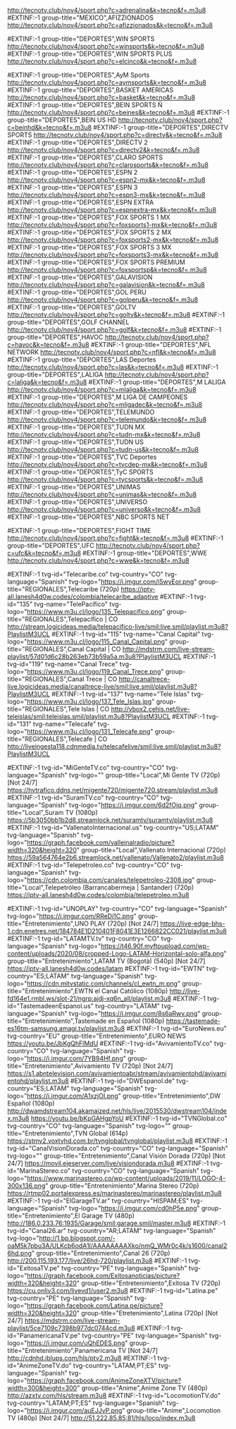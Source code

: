 http://tecnotv.club/nov4/sport.php?c=adrenalina&k=tecno&f=.m3u8
#EXTINF:-1 group-title="MEXICO",AFIZZIONADOS
http://tecnotv.club/nov4/sport.php?c=afizzionados&k=tecno&f=.m3u8

#EXTINF:-1 group-title="DEPORTES",WIN SPORTS
http://tecnotv.club/nov4/sport.php?c=winsports&k=tecno&f=.m3u8
#EXTINF:-1 group-title="DEPORTES",WIN SPORTS PLUS
http://tecnotv.club/nov4/sport.php?c=elcinco&k=tecno&f=.m3u8

#EXTINF:-1 group-title="DEPORTES",AyM Sports
http://tecnotv.club/nov4/sport.php?c=aymsports&k=tecno&f=.m3u8
#EXTINF:-1 group-title="DEPORTES",BASKET AMERICAS
http://tecnotv.club/nov4/sport.php?c=basket&k=tecno&f=.m3u8
#EXTINF:-1 group-title="DEPORTES",BEIN SPORTS Ñ
http://tecnotv.club/nov4/sport.php?c=beines&k=tecno&f=.m3u8
#EXTINF:-1 group-title="DEPORTES",BEIN US HD
http://tecnotv.club/nov4/sport.php?c=beinhd&k=tecno&f=.m3u8
#EXTINF:-1 group-title="DEPORTES",DIRECTV SPORTS
http://tecnotv.club/nov4/sport.php?c=directv&k=tecno&f=.m3u8
#EXTINF:-1 group-title="DEPORTES",DIRECTV 2
http://tecnotv.club/nov4/sport.php?c=directv2&k=tecno&f=.m3u8
#EXTINF:-1 group-title="DEPORTES",CLARO SPORTS
http://tecnotv.club/nov4/sport.php?c=clarosports&k=tecno&f=.m3u8
#EXTINF:-1 group-title="DEPORTES",ESPN 2 
http://tecnotv.club/nov4/sport.php?c=espn2-mx&k=tecno&f=.m3u8
#EXTINF:-1 group-title="DEPORTES",ESPN 3 
http://tecnotv.club/nov4/sport.php?c=espn3-mx&k=tecno&f=.m3u8
#EXTINF:-1 group-title="DEPORTES",ESPN EXTRA
http://tecnotv.club/nov4/sport.php?c=espnextra-mx&k=tecno&f=.m3u8
#EXTINF:-1 group-title="DEPORTES",FOX SPORTS 1 MX
http://tecnotv.club/nov4/sport.php?c=foxsports1-mx&k=tecno&f=.m3u8
#EXTINF:-1 group-title="DEPORTES",FOX SPORTS 2 MX
http://tecnotv.club/nov4/sport.php?c=foxsports2-mx&k=tecno&f=.m3u8
#EXTINF:-1 group-title="DEPORTES",FOX SPORTS 3 MX
http://tecnotv.club/nov4/sport.php?c=foxsports3-mx&k=tecno&f=.m3u8
#EXTINF:-1 group-title="DEPORTES",FOX SPORTS PREMIUM
http://tecnotv.club/nov4/sport.php?c=foxsportsp&k=tecno&f=.m3u8
#EXTINF:-1 group-title="DEPORTES",GALAVISION
http://tecnotv.club/nov4/sport.php?c=galavision&k=tecno&f=.m3u8
#EXTINF:-1 group-title="DEPORTES",GOL PERU
http://tecnotv.club/nov4/sport.php?c=golperu&k=tecno&f=.m3u8
#EXTINF:-1 group-title="DEPORTES",GOLTV
http://tecnotv.club/nov4/sport.php?c=goltv&k=tecno&f=.m3u8
#EXTINF:-1 group-title="DEPORTES",GOLF CHANNEL
http://tecnotv.club/nov4/sport.php?c=golf&k=tecno&f=.m3u8
#EXTINF:-1 group-title="DEPORTES",HAVOC
http://tecnotv.club/nov4/sport.php?c=havoc&k=tecno&f=.m3u8
#EXTINF:-1 group-title="DEPORTES",NFL NETWORK
http://tecnotv.club/nov4/sport.php?c=nfl&k=tecno&f=.m3u8
#EXTINF:-1 group-title="DEPORTES",LAS Deportes
http://tecnotv.club/nov4/sport.php?c=las&k=tecno&f=.m3u8
#EXTINF:-1 group-title="DEPORTES",LALIGA
http://tecnotv.club/nov4/sport.php?c=laliga&k=tecno&f=.m3u8
#EXTINF:-1 group-title="DEPORTES",M LALIGA
http://tecnotv.club/nov4/sport.php?c=mlaliga&k=tecno&f=.m3u8
#EXTINF:-1 group-title="DEPORTES",M LIGA DE CAMPEONES
http://tecnotv.club/nov4/sport.php?c=mligadec&k=tecno&f=.m3u8
#EXTINF:-1 group-title="DEPORTES",TELEMUNDO
http://tecnotv.club/nov4/sport.php?c=telemundo&k=tecno&f=.m3u8
#EXTINF:-1 group-title="DEPORTES",TUDN MX
http://tecnotv.club/nov4/sport.php?c=tudn-mx&k=tecno&f=.m3u8
#EXTINF:-1 group-title="DEPORTES",TUDN US
http://tecnotv.club/nov4/sport.php?c=tudn-us&k=tecno&f=.m3u8
#EXTINF:-1 group-title="DEPORTES",TVC Deportes
http://tecnotv.club/nov4/sport.php?c=tvcdep-mx&k=tecno&f=.m3u8
#EXTINF:-1 group-title="DEPORTES",TyC SPORTS
http://tecnotv.club/nov4/sport.php?c=tycsports&k=tecno&f=.m3u8
#EXTINF:-1 group-title="DEPORTES",UNIMAS
http://tecnotv.club/nov4/sport.php?c=unimas&k=tecno&f=.m3u8
#EXTINF:-1 group-title="DEPORTES",UNIVERSO
http://tecnotv.club/nov4/sport.php?c=universo&k=tecno&f=.m3u8
#EXTINF:-1 group-title="DEPORTES",NBC SPORTS NET

#EXTINF:-1 group-title="DEPORTES",FIGHT TIME
http://tecnotv.club/nov4/sport.php?c=fight&k=tecno&f=.m3u8
#EXTINF:-1 group-title="DEPORTES",UFC
http://tecnotv.club/nov4/sport.php?c=ufc&k=tecno&f=.m3u8
#EXTINF:-1 group-title="DEPORTES",WWE
http://tecnotv.club/nov4/sport.php?c=wwe&k=tecno&f=.m3u8



#EXTINF:-1 tvg-id="Telecaribe.co" tvg-country="CO" tvg-language="Spanish" tvg-logo="https://i.imgur.com/i5wyEor.png" group-title="REGIONALES",Telecaribe (720p)
https://iptv-all.lanesh4d0w.codes/colombia/telecaribe_adaptive
#EXTINF:-1 tvg-id="135" tvg-name="TelePacífico" tvg-logo="https://www.m3u.cl/logo/135_Telepacifico.png" group-title="REGIONALES",Telepacífico | CO
http://stream.logicideas.media/telepacifico-live/smil:live.smil/playlist.m3u8?PlaylistM3UCL
#EXTINF:-1 tvg-id="115" tvg-name="Canal Capital" tvg-logo="https://www.m3u.cl/logo/115_Canal_Capital.png" group-title="REGIONALES",Canal Capital | CO
http://mdstrm.com/live-stream-playlist/57d01d6c28b263eb73b59a5a.m3u8?PlaylistM3UCL
#EXTINF:-1 tvg-id="119" tvg-name="Canal Trece" tvg-logo="https://www.m3u.cl/logo/119_Canal_Trece.png" group-title="REGIONALES",Canal Trece | CO
http://canaltrece-live.logicideas.media/canaltrece-live/smil:live.smil/playlist.m3u8?PlaylistM3UCL
#EXTINF:-1 tvg-id="137" tvg-name="Tele Islas" tvg-logo="https://www.m3u.cl/logo/137_Tele_Islas.jpg" group-title="REGIONALES",Tele Islas | CO
http://vbox2.cehis.net/live-teleislas/smil:teleislas.smil/playlist.m3u8?PlaylistM3UCL
#EXTINF:-1 tvg-id="131" tvg-name="Telecafe" tvg-logo="https://www.m3u.cl/logo/131_Telecafe.png" group-title="REGIONALES",Telecafe | CO
http://liveingesta118.cdnmedia.tv/telecafelive/smil:live.smil/playlist.m3u8?PlaylistM3UCL


#EXTINF:-1 tvg-id="MiGenteTV.co" tvg-country="CO" tvg-language="Spanish" tvg-logo="" group-title="Local",Mi Gente TV (720p) [Not 24/7]
https://hvtrafico.ddns.net/migente720/migente720.stream/playlist.m3u8
#EXTINF:-1 tvg-id="SuramTV.co" tvg-country="CO" tvg-language="Spanish" tvg-logo="https://i.imgur.com/6d2fOjq.png" group-title="Local",Suram TV (1080p)
https://5b3050bb1b2d8.streamlock.net/suramtv/suramtv/playlist.m3u8
#EXTINF:-1 tvg-id="VallenatoInternacional.us" tvg-country="US;LATAM" tvg-language="Spanish" tvg-logo="https://graph.facebook.com/valleinalradio/picture?width=320&height=320" group-title="Local",Vallenato Internacional (720p)
https://59a564764e2b6.streamlock.net/vallenato/Vallenato2/playlist.m3u8
#EXTINF:-1 tvg-id="Telepetroleo.co" tvg-country="CO" tvg-language="Spanish" tvg-logo="https://cdn.colombia.com/canales/telepetroleo-2308.jpg" group-title="Local",Telepetróleo (Barrancabermeja | Santander) (720p)
https://iptv-all.lanesh4d0w.codes/colombia/telepetroleo.m3u8

#EXTINF:-1 tvg-id="UNOPLAY" tvg-country="CO" tvg-language="Spanish" tvg-logo="https://i.imgur.com/RReDi1C.png" group-title="Entretenimiento",UNO PLAY (720p) [Not 24/7]
https://live-edge-bhs-1.cdn.enetres.net/184784E1D210401F8041E3E1266822CC021/playlist.m3u8
#EXTINF:-1 tvg-id="LATAMTV.tv" tvg-country="CO" tvg-language="Spanish" tvg-logo="https://t46.90f.myftpupload.com/wp-content/uploads/2020/08/cropped-Logo-LATAM-Horizontal-solo-alfa.png" group-title="Entretenimiento",LATAM TV (Bogotà) (540p) [Not 24/7]
https://iptv-all.lanesh4d0w.codes/latam
#EXTINF:-1 tvg-id="EWTN" tvg-country="ES;LATAM" tvg-language="Spanish" tvg-logo="https://cdn.mitvstatic.com/channels/cl_ewtn_m.png" group-title="Entretenimiento",EWTN el Canal Católico (1080p)
http://live-fd164e1.rmbl.ws/slot-21/ngrp:ajdj-xq6n_all/playlist.m3u8
#EXTINF:-1 tvg-id="TastemadeenEspanol.us" tvg-country="LATAM" tvg-language="Spanish" tvg-logo="https://i.imgur.com/8s6aRwv.png" group-title="Entretenimiento",Tastemade en Español (1080p)
https://tastemade-es16tm-samsung.amagi.tv/playlist.m3u8
#EXTINF:-1 tvg-id="EuroNews.eu" tvg-country="EU" group-title="Entretenimiento",EURO NEWS
https://youtu.be/JbKgQhFlMdU
#EXTINF:-1 tvg-id="AvivamientoTV.co" tvg-country="CO" tvg-language="Spanish" tvg-logo="https://i.imgur.com/7YB94Hf.png" group-title="Entretenimiento",Avivamiento TV (720p) [Not 24/7]
https://s1.abntelevision.com/avivamientoabr/stream/avivamientohd/avivamientohd/playlist.m3u8
#EXTINF:-1 tvg-id="DWEspanol.de" tvg-country="ES;LATAM" tvg-language="Spanish" tvg-logo="https://i.imgur.com/A1xzjOI.png" group-title="Entretenimiento",DW Español (1080p)
http://dwamdstream104.akamaized.net/hls/live/2015530/dwstream104/index.m3u8
https://youtu.be/bKpGAHgpYoU
#EXTINF:-1 tvg-id="TVNGlobal.co" tvg-country="CO" tvg-language="Spanish" tvg-logo="" group-title="Entretenimiento",TVN Global (614p)
https://stmv2.voxtvhd.com.br/tvnglobal/tvnglobal/playlist.m3u8
#EXTINF:-1 tvg-id="CanalVisionDorada.co" tvg-country="CO" tvg-language="Spanish" tvg-logo="" group-title="Entretenimiento",Canal Visión Dorada (720p) [Not 24/7]
https://movil.ejeserver.com/live/visiondorada.m3u8
#EXTINF:-1 tvg-id="MarinaStereo.co" tvg-country="CO" tvg-language="Spanish" tvg-logo="https://www.marinastereo.co/wp-content/uploads/2019/11/LOGO-4-300x136.png" group-title="Entretenimiento",Marina Stereo (720p)
https://rtmp02.portalexpress.es/marinastereo/marinastereo/playlist.m3u8
#EXTINF:-1 tvg-id="ElGarageTV.ar" tvg-country="HISPAM;ES" tvg-language="Spanish" tvg-logo="https://i.imgur.com/cd0hP5e.png" group-title="Entretenimiento",El Garage TV (480p)
http://186.0.233.76:1935/Garage/smil:garage.smil/master.m3u8
#EXTINF:-1 tvg-id="Canal26.ar" tvg-country="AR;LATAM" tvg-language="Spanish" tvg-logo="http://1.bp.blogspot.com/-oaM5k7pbu3A/ULKcb6odA1I/AAAAAAAAXko/nmQ_WMr0c4k/s1600/canal26hd.png" group-title="Entretenimiento",Canal 26 (720p)
http://200.115.193.177/live/26hd-720/playlist.m3u8
#EXTINF:-1 tvg-id="ExitosaTV.pe" tvg-country="PE" tvg-language="Spanish" tvg-logo="https://graph.facebook.com/Exitosanoticias/picture?width=320&height=320" group-title="Entretenimiento",Exitosa TV (720p)
https://cu.onliv3.com/livevd1/user2.m3u8
#EXTINF:-1 tvg-id="Latina.pe" tvg-country="PE" tvg-language="Spanish" tvg-logo="https://graph.facebook.com/Latina.pe/picture?width=320&height=320" group-title="Etretenimiento",Latina (720p) [Not 24/7]
https://mdstrm.com/live-stream-playlist/5ce7109c7398b977dc0744cd.m3u8
#EXTINF:-1 tvg-id="PanamericanaTV.pe" tvg-country="PE" tvg-language="Spanish" tvg-logo="https://i.imgur.com/uQhEDES.png" group-title="Entretenimiento",Panamericana TV [Not 24/7]
http://cdnhd.iblups.com/hls/ptv2.m3u8
#EXTINF:-1 tvg-id="AnimeZoneTV.do" tvg-country="LATAM;PT;ES" tvg-language="Spanish" tvg-logo="https://graph.facebook.com/AnimeZoneXTV/picture?width=300&height=300" group-title="Anime",Anime Zone TV (480p)
http://azxtv.com/hls/stream.m3u8
#EXTINF:-1 tvg-id="LocomotionTV.do" tvg-country="LATAM;PT;ES" tvg-language="Spanish" tvg-logo="https://i.imgur.com/auEJJvP.png" group-title="Anime",Locomotion TV (480p) [Not 24/7]
http://51.222.85.85:81/hls/loco/index.m3u8

